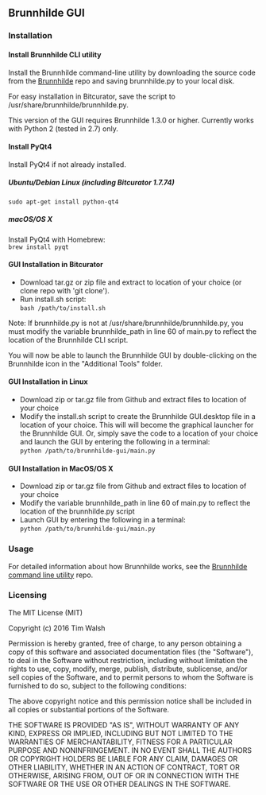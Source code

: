 ## Brunnhilde GUI  

### Installation  

#### Install Brunnhilde CLI utility  

Install the Brunnhilde command-line utility by downloading the source code from the [Brunnhilde](http://github.com/timothyryanwalsh/brunnhilde) repo and saving brunnhilde.py to your local disk. 

For easy installation in Bitcurator, save the script to /usr/share/brunnhilde/brunnhilde.py.  

This version of the GUI requires Brunnhilde 1.3.0 or higher. Currently works with Python 2 (tested in 2.7) only.  

#### Install PyQt4  

Install PyQt4 if not already installed.  

##### Ubuntu/Debian Linux (including Bitcurator 1.7.74)  

`sudo apt-get install python-qt4`  

##### macOS/OS X  

Install PyQt4 with Homebrew:  
`brew install pyqt`

#### GUI Installation in Bitcurator  

* Download tar.gz or zip file and extract to location of your choice (or clone repo with 'git clone').  
* Run install.sh script:  
`bash /path/to/install.sh`  

Note: If brunnhilde.py is not at /usr/share/brunnhilde/brunnhilde.py, you must modify the variable brunnhilde_path in line 60 of main.py to reflect the location of the Brunnhilde CLI script.  

You will now be able to launch the Brunnhilde GUI by double-clicking on the Brunnhilde icon in the "Additional Tools" folder.  

#### GUI Installation in Linux

* Download zip or tar.gz file from Github and extract files to location of your choice  
* Modify the install.sh script to create the Brunnhilde GUI.desktop file in a location of your choice. This will will become the graphical launcher for the Brunnhilde GUI. Or, simply save the code to a location of your choice and launch the GUI by entering the following in a terminal:   
`python /path/to/brunnhilde-gui/main.py`  

#### GUI Installation in MacOS/OS X  

* Download zip or tar.gz file from Github and extract files to location of your choice  
* Modify the variable brunnhilde_path in line 60 of main.py to reflect the location of the brunnhilde.py script  
* Launch GUI by entering the following in a terminal:  
`python /path/to/brunnhilde-gui/main.py`  

### Usage  

For detailed information about how Brunnhilde works, see the [Brunnhilde command line utility](https://github.com/timothyryanwalsh/brunnhilde) repo.  

### Licensing  

The MIT License (MIT)  

Copyright (c) 2016 Tim Walsh  

Permission is hereby granted, free of charge, to any person obtaining a copy of this software and associated documentation files (the "Software"), to deal in the Software without restriction, including without limitation the rights to use, copy, modify, merge, publish, distribute, sublicense, and/or sell copies of the Software, and to permit persons to whom the Software is furnished to do so, subject to the following conditions:  

The above copyright notice and this permission notice shall be included in all copies or substantial portions of the Software.  

THE SOFTWARE IS PROVIDED "AS IS", WITHOUT WARRANTY OF ANY KIND, EXPRESS OR IMPLIED, INCLUDING BUT NOT LIMITED TO THE WARRANTIES OF MERCHANTABILITY, FITNESS FOR A PARTICULAR PURPOSE AND NONINFRINGEMENT. IN NO EVENT SHALL THE AUTHORS OR COPYRIGHT HOLDERS BE LIABLE FOR ANY CLAIM, DAMAGES OR OTHER LIABILITY, WHETHER IN AN ACTION OF CONTRACT, TORT OR OTHERWISE, ARISING FROM, OUT OF OR IN CONNECTION WITH THE SOFTWARE OR THE USE OR OTHER DEALINGS IN THE SOFTWARE.  
